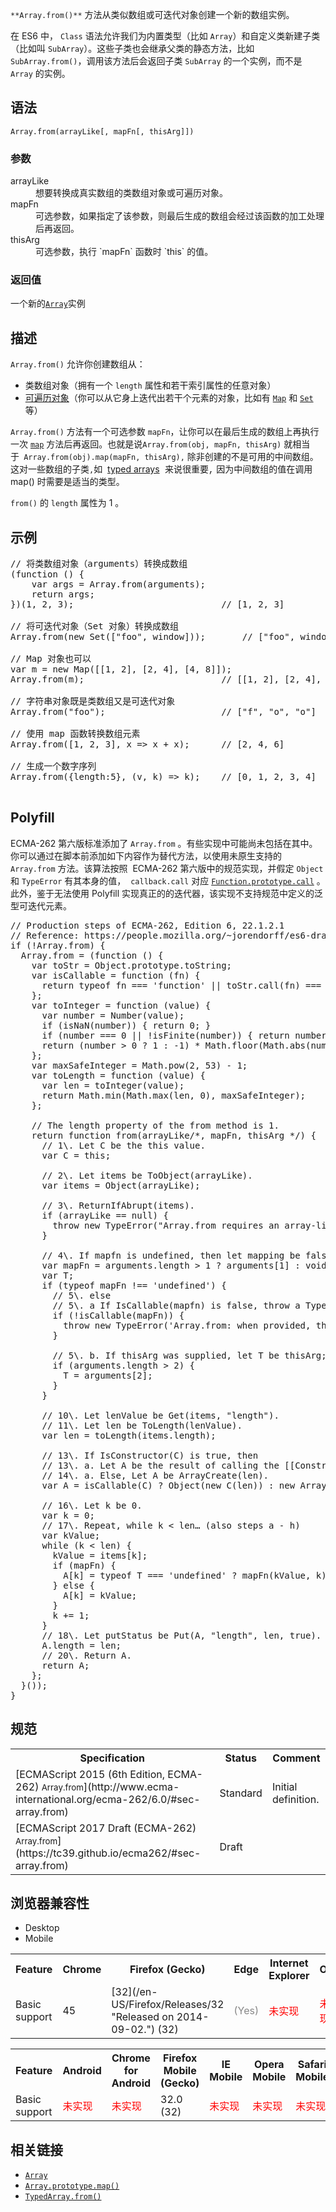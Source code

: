 `**Array.from()**` 方法从类似数组或可迭代对象创建一个新的数组实例。

<div class="note">

在 ES6 中， `Class` 语法允许我们为内置类型（比如 `Array`）和自定义类新建子类（比如叫 `SubArray`）。这些子类也会继承父类的静态方法，比如 `SubArray.from()`，调用该方法后会返回子类 `SubArray` 的一个实例，而不是 `Array` 的实例。

</div>

## 语法

    Array.from(arrayLike[, mapFn[, thisArg]])

### 参数

<dl>

<dt>arrayLike</dt>

<dd>想要转换成真实数组的类数组对象或可遍历对象。</dd>

<dt>mapFn</dt>

<dd>可选参数，如果指定了该参数，则最后生成的数组会经过该函数的加工处理后再返回。</dd>

<dt>thisArg</dt>

<dd>可选参数，执行 `mapFn` 函数时 `this` 的值。</dd>

</dl>

### 返回值

一个新的[`Array`](/zh-CN/docs/Web/JavaScript/Reference/Array "此页面仍未被本地化, 期待您的翻译!")实例

## 描述

`Array.from()` 允许你创建数组从：

*   类数组对象（拥有一个 `length` 属性和若干索引属性的任意对象）
*   [可遍历对象](/zh-CN/docs/Web/JavaScript/Guide/iterable)（你可以从它身上迭代出若干个元素的对象，比如有 [`Map`](/zh-CN/docs/Web/JavaScript/Reference/Map "此页面仍未被本地化, 期待您的翻译!") 和 [`Set`](/zh-CN/docs/Web/JavaScript/Reference/Global_Objects/Set "集合（Set）对象允许你存储任意类型的唯一值（不能重复），无论它是原始值或者是对象引用。") 等）

`Array.from()` 方法有一个可选参数 `mapFn`，让你可以在最后生成的数组上再执行一次 [`map`](/zh-CN/docs/Web/JavaScript/Reference/Global_Objects/Array/map "map() 方法返回一个由原数组中的每个元素调用一个指定方法后的返回值组成的新数组。") 方法后再返回。也就是说`Array.from(obj, mapFn, thisArg)` 就相当于` Array.from(obj).map(mapFn, thisArg),` 除非创建的不是可用的中间数组。 这对一些数组的子类`,`如  [typed arrays](https://developer.mozilla.org/en-US/docs/Web/JavaScript/Typed_arrays)<font face="Consolas, Liberation Mono, Courier, monospace"> 来说很重要,</font> 因为中间数组的值在调用 map() 时需要是适当的类型。

`from()` 的 `length` 属性为 1 。

## 示例

<pre class="brush: js">// 将类数组对象（arguments）转换成数组
(function () {
    var args = Array.from(arguments);
    return args;
})(1, 2, 3);                            // [1, 2, 3]

// 将可迭代对象（Set 对象）转换成数组
Array.from(new Set(["foo", window]));       // ["foo", window]

// Map 对象也可以
var m = new Map([[1, 2], [2, 4], [4, 8]]);
Array.from(m);                          // [[1, 2], [2, 4], [4, 8]]  

// 字符串对象既是类数组又是可迭代对象
Array.from("foo");                      // ["f", "o", "o"]

// 使用 map 函数转换数组元素
Array.from([1, 2, 3], x => x + x);      // [2, 4, 6]

// 生成一个数字序列
Array.from({length:5}, (v, k) => k);    // [0, 1, 2, 3, 4]

</pre>

## Polyfill

ECMA-262 第六版标准添加了 `Array.from` 。有些实现中可能尚未包括在其中。你可以通过在脚本前添加如下内容作为替代方法，以使用未原生支持的 `Array.from` 方法。该算法按照  ECMA-262 第六版中的规范实现，并假定 `Object` 和 `TypeError` 有其本身的值，  `callback.call` 对应 [`Function.prototype.call`](/zh-CN/docs/Web/JavaScript/Reference/Global_Objects/Function/call "call() 方法在使用一个指定的this值和若干个指定的参数值的前提下调用某个函数或方法.") 。此外，鉴于无法使用 Polyfill 实现真正的的迭代器，该实现不支持规范中定义的泛型可迭代元素。

<pre class="brush: js">// Production steps of ECMA-262, Edition 6, 22.1.2.1
// Reference: https://people.mozilla.org/~jorendorff/es6-draft.html#sec-array.from
if (!Array.from) {
  Array.from = (function () {
    var toStr = Object.prototype.toString;
    var isCallable = function (fn) {
      return typeof fn === 'function' || toStr.call(fn) === '[object Function]';
    };
    var toInteger = function (value) {
      var number = Number(value);
      if (isNaN(number)) { return 0; }
      if (number === 0 || !isFinite(number)) { return number; }
      return (number > 0 ? 1 : -1) * Math.floor(Math.abs(number));
    };
    var maxSafeInteger = Math.pow(2, 53) - 1;
    var toLength = function (value) {
      var len = toInteger(value);
      return Math.min(Math.max(len, 0), maxSafeInteger);
    };

    // The length property of the from method is 1.
    return function from(arrayLike/*, mapFn, thisArg */) {
      // 1\. Let C be the this value.
      var C = this;

      // 2\. Let items be ToObject(arrayLike).
      var items = Object(arrayLike);

      // 3\. ReturnIfAbrupt(items).
      if (arrayLike == null) {
        throw new TypeError("Array.from requires an array-like object - not null or undefined");
      }

      // 4\. If mapfn is undefined, then let mapping be false.
      var mapFn = arguments.length > 1 ? arguments[1] : void undefined;
      var T;
      if (typeof mapFn !== 'undefined') {
        // 5\. else      
        // 5\. a If IsCallable(mapfn) is false, throw a TypeError exception.
        if (!isCallable(mapFn)) {
          throw new TypeError('Array.from: when provided, the second argument must be a function');
        }

        // 5\. b. If thisArg was supplied, let T be thisArg; else let T be undefined.
        if (arguments.length > 2) {
          T = arguments[2];
        }
      }

      // 10\. Let lenValue be Get(items, "length").
      // 11\. Let len be ToLength(lenValue).
      var len = toLength(items.length);

      // 13\. If IsConstructor(C) is true, then
      // 13\. a. Let A be the result of calling the [[Construct]] internal method of C with an argument list containing the single item len.
      // 14\. a. Else, Let A be ArrayCreate(len).
      var A = isCallable(C) ? Object(new C(len)) : new Array(len);

      // 16\. Let k be 0.
      var k = 0;
      // 17\. Repeat, while k < len… (also steps a - h)
      var kValue;
      while (k < len) {
        kValue = items[k];
        if (mapFn) {
          A[k] = typeof T === 'undefined' ? mapFn(kValue, k) : mapFn.call(T, kValue, k);
        } else {
          A[k] = kValue;
        }
        k += 1;
      }
      // 18\. Let putStatus be Put(A, "length", len, true).
      A.length = len;
      // 20\. Return A.
      return A;
    };
  }());
}
</pre>

## 规范

<table>

<tbody>

<tr>

<th scope="col">Specification</th>

<th scope="col">Status</th>

<th scope="col">Comment</th>

</tr>

<tr>

<td>[ECMAScript 2015 (6th Edition, ECMA-262)  
<small lang="zh-CN">Array.from</small>](http://www.ecma-international.org/ecma-262/6.0/#sec-array.from)</td>

<td><span class="spec-Standard">Standard</span></td>

<td>Initial definition.</td>

</tr>

<tr>

<td>[ECMAScript 2017 Draft (ECMA-262)  
<small lang="zh-CN">Array.from</small>](https://tc39.github.io/ecma262/#sec-array.from)</td>

<td><span class="spec-Draft">Draft</span></td>

<td> </td>

</tr>

</tbody>

</table>

## 浏览器兼容性

<div class="htab"><a name="AutoCompatibilityTable" id="AutoCompatibilityTable"></a>

*   <a>Desktop</a>
*   <a>Mobile</a>

</div>

<table>

<tbody>

<tr>

<th>Feature</th>

<th>Chrome</th>

<th>Firefox (Gecko)</th>

<th>Edge</th>

<th>Internet Explorer</th>

<th>Opera</th>

<th>Safari</th>

</tr>

<tr>

<td>Basic support</td>

<td>45</td>

<td>[32](/en-US/Firefox/Releases/32 "Released on 2014-09-02.") (32)</td>

<td><span title="Please update this with the earliest version of support." style="color: #888;">(Yes)</span></td>

<td><span style="color: #f00;">未实现</span></td>

<td><span style="color: #f00;">未实现</span></td>

<td>9.0</td>

</tr>

</tbody>

</table>

<table>

<tbody>

<tr>

<th>Feature</th>

<th>Android</th>

<th>Chrome for Android</th>

<th>Firefox Mobile (Gecko)</th>

<th>IE Mobile</th>

<th>Opera Mobile</th>

<th>Safari Mobile</th>

</tr>

<tr>

<td>Basic support</td>

<td><span style="color: #f00;">未实现</span></td>

<td><span style="color: #f00;">未实现</span></td>

<td>32.0 (32)</td>

<td><span style="color: #f00;">未实现</span></td>

<td><span style="color: #f00;">未实现</span></td>

<td><span style="color: #f00;">未实现</span></td>

</tr>

</tbody>

</table>

## 相关链接

*   [`Array`](/zh-CN/docs/Web/JavaScript/Reference/Array "此页面仍未被本地化, 期待您的翻译!")
*   [`Array.prototype.map()`](/zh-CN/docs/Web/JavaScript/Reference/Global_Objects/Array/map "map() 方法返回一个由原数组中的每个元素调用一个指定方法后的返回值组成的新数组。")
*   [`TypedArray.from()`](/zh-CN/docs/Web/JavaScript/Reference/Global_Objects/TypedArray/from "此页面仍未被本地化, 期待您的翻译!")